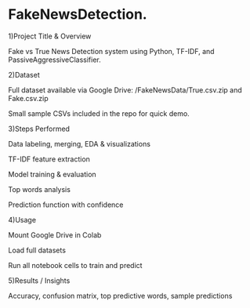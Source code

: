 # FakeNewsDetection.

1)Project Title & Overview

Fake vs True News Detection system using Python, TF-IDF, and PassiveAggressiveClassifier.

2)Dataset

Full dataset available via Google Drive: /FakeNewsData/True.csv.zip and Fake.csv.zip

Small sample CSVs included in the repo for quick demo.

3)Steps Performed

Data labeling, merging, EDA & visualizations

TF-IDF feature extraction

Model training & evaluation

Top words analysis

Prediction function with confidence

4)Usage

Mount Google Drive in Colab

Load full datasets

Run all notebook cells to train and predict

5)Results / Insights

Accuracy, confusion matrix, top predictive words, sample predictions
